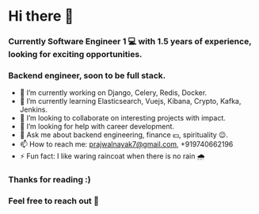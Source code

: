 # Hi there 👋

### Currently Software Engineer 1 💻 with 1.5 years of experience, looking for exciting opportunities.
### Backend engineer, soon to be full stack.

- 🔭 I’m currently working on Django, Celery, Redis, Docker.
- 🌱 I’m currently learning Elasticsearch, Vuejs, Kibana, Crypto, Kafka, Jenkins.
- 👯 I’m looking to collaborate on interesting projects with impact.
- 🤔 I’m looking for help with career development.
- 💬 Ask me about backend engineering, finance 💵, spirituality 😉.
- 📫 How to reach me: prajwalnayak7@gmail.com, +919740662196
- ⚡ Fun fact: I like waring raincoat when there is no rain 🌧 


### Thanks for reading :)
### Feel free to reach out 🤝
